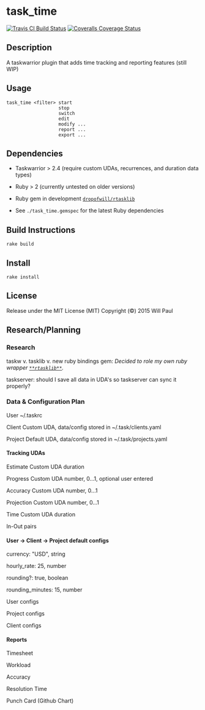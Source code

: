 # task_time

[![Travis CI Build Status](https://travis-ci.org/dropofwill/task_time.svg?branch=master)](https://travis-ci.org/dropofwill/task_time) [![Coveralls Coverage Status](https://coveralls.io/repos/dropofwill/task_time/badge.svg)](https://coveralls.io/r/dropofwill/task_time)


## Description

A taskwarrior plugin that adds time tracking and reporting features (still WIP)



## Usage

```
task_time <filter> start
                   stop
                   switch
                   edit
                   modify ...
                   report ...
                   export ...
```


## Dependencies

* Taskwarrior > 2.4 (require custom UDAs, recurrences, and duration data types)

* Ruby > 2 (currently untested on older versions)

* Ruby gem in development [`dropofwill/rtasklib`](http://github.com/dropofwill/rtasklib)

* See `./task_time.gemspec` for the latest Ruby dependencies


## Build Instructions

```
rake build
```


## Install

```
rake install
```


## License

Release under the MIT License (MIT) Copyright (&copy;) 2015 Will Paul



## Research/Planning

### Research

taskw v. tasklib v. new ruby bindings gem: *Decided to role my own ruby wrapper [`**rtasklib**`](http://github.com/dropofwill/rtasklib).*

taskserver: should I save all data in UDA's so taskserver can sync it properly?


### Data & Configuration Plan

User      ~/.taskrc

Client    Custom UDA, data/config stored in ~/.task/clients.yaml

Project   Default UDA, data/config stored in ~/.task/projects.yaml


#### Tracking UDAs

Estimate    Custom UDA  duration

Progress    Custom UDA  number, 0...1, optional user entered

Accuracy    Custom UDA  number, 0...1

Projection  Custom UDA  number, 0...1

Time        Custom UDA  duration

In-Out pairs


#### User -> Client -> Project default configs

currency: "USD",      string

hourly_rate: 25,      number

rounding?: true,      boolean

rounding_minutes: 15, number


User configs


Project configs


Client configs


#### Reports

Timesheet

Workload

Accuracy

Resolution Time

Punch Card (Github Chart)
